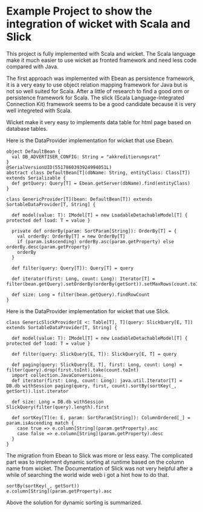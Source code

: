 Example Project to show the integration of wicket with Scala and Slick
==================

This project is fully implemented with Scala and wicket. The Scala language make it 
much easier to use wicket as fronted framework and need less code compared with Java.

The first approach was implemented with Ebean as persistence framework, it is a very easy to use object
relation mapping framework for Java but is not so well suited for Scala. After a little of research to find a
good orm or persistence framework for Scala. The slick (Scala Language-Integrated Connection Kit) framework 
seems to be a good candidate because it is very well integreted with Scala. 

Wicket make it very easy to implements data table for html page based on database tables.


Here is the DataProvider implementation for wicket that use Ebean.
  
    object DefaultBean {
      val DB_ADVERTISER_CONFIG: String = "akkreditierungsrat"
    }
    @SerialVersionUID(5517860393924994051L)
    abstract class DefaultBean[T](dbName: String, entityClass: Class[T]) extends Serializable {
      def getQuery: Query[T] = Ebean.getServer(dbName).find(entityClass)
    }
  
    class GenericProvider[T](bean: DefaultBean[T]) extends SortableDataProvider[T, String] {
    
      def model(value: T): IModel[T] = new LoadableDetachableModel[T] { protected def load: T = value }
    
      private def orderBy(param: SortParam[String]): OrderBy[T] = {
        val orderBy: OrderBy[T] = new OrderBy[T]
        if (param.isAscending) orderBy.asc(param.getProperty) else orderBy.desc(param.getProperty)
        orderBy
      }
    
      def filter(query: Query[T]): Query[T] = query
    
      def iterator(first: Long, count: Long): Iterator[T] = filter(bean.getQuery).setOrderBy(orderBy(getSort)).setMaxRows(count.toInt).setFirstRow(first.toInt).findList().iterator
    
      def size: Long = filter(bean.getQuery).findRowCount
    }

Here is the DataProvider implementation for wicket that use Slick.

    class GenericSlickProvider[E <: Table[T], T](query: SlickQuery[E, T]) extends SortableDataProvider[T, String] {
    
      def model(value: T): IModel[T] = new LoadableDetachableModel[T] { protected def load: T = value }
    
      def filter(query: SlickQuery[E, T]): SlickQuery[E, T] = query
    
      def paging(query: SlickQuery[E, T], first: Long, count: Long) = filter(query).drop(first.toInt).take(count.toInt)
      import collection.JavaConversions._
      def iterator(first: Long, count: Long): java.util.Iterator[T] = DB.db withSession paging(query, first, count).sortBy(sortKey(_, getSort)).list.iterator
    
      def size: Long = DB.db withSession SlickQuery(filter(query).length).first
    
      def sortKey[T](e: E, param: SortParam[String]): ColumnOrdered[_] = param.isAscending match {
        case true => e.column[String](param.getProperty).asc
        case false => e.column[String](param.getProperty).desc
      }
    }

The migration from Ebean to Slick was more or less easy. The complicated part was to implement dynamic sorting 
at runtime based on the column name from wicket. The Documentation of Slick was not very helpful after a while 
of searching the world wide web i got a hint how to do that.

    sortBy(sortKey(_, getSort))
    e.column[String](param.getProperty).asc
    
Above the solution for dynamic sorting is summarized.
